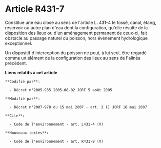 # Article R431-7

Constitue une eau close au sens de l'article L. 431-4 le fossé, canal, étang, réservoir ou autre plan d'eau dont la
configuration, qu'elle résulte de la disposition des lieux ou d'un aménagement permanent de ceux-ci, fait obstacle au passage
naturel du poisson, hors événement hydrologique exceptionnel. 

Un dispositif d'interception du poisson ne peut, à lui seul, être regardé comme un élément de la configuration des lieux au
sens de l'alinéa précédent.

**Liens relatifs à cet article**

	**Codifié par**:

	  - Décret n°2005-935 2005-08-02 JORF 5 août 2005

	**Modifié par**:

	  - Décret n°2007-978 du 15 mai 2007 - art. 2 () JORF 16 mai 2007

	**Cite**:

	  - Code de l'environnement - art. L431-4 (V)

	**Nouveaux textes**:

	  - Code de l'environnement - art. R431-8 (V)
